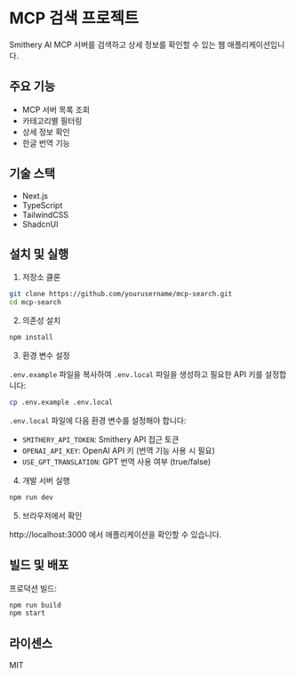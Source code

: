 # MCP 검색 프로젝트

Smithery AI MCP 서버를 검색하고 상세 정보를 확인할 수 있는 웹 애플리케이션입니다.

## 주요 기능

- MCP 서버 목록 조회
- 카테고리별 필터링
- 상세 정보 확인
- 한글 번역 기능

## 기술 스택

- Next.js
- TypeScript
- TailwindCSS
- ShadcnUI

## 설치 및 실행

1. 저장소 클론

```bash
git clone https://github.com/yourusername/mcp-search.git
cd mcp-search
```

2. 의존성 설치

```bash
npm install
```

3. 환경 변수 설정

`.env.example` 파일을 복사하여 `.env.local` 파일을 생성하고 필요한 API 키를 설정합니다:

```bash
cp .env.example .env.local
```

`.env.local` 파일에 다음 환경 변수를 설정해야 합니다:

- `SMITHERY_API_TOKEN`: Smithery API 접근 토큰
- `OPENAI_API_KEY`: OpenAI API 키 (번역 기능 사용 시 필요)
- `USE_GPT_TRANSLATION`: GPT 번역 사용 여부 (true/false)

4. 개발 서버 실행

```bash
npm run dev
```

5. 브라우저에서 확인

http://localhost:3000 에서 애플리케이션을 확인할 수 있습니다.

## 빌드 및 배포

프로덕션 빌드:

```bash
npm run build
npm start
```

## 라이센스

MIT
